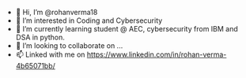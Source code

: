 - 👋 Hi, I’m @rohanverma18
- 👀 I’m interested in Coding and Cybersecurity
- 🌱 I’m currently learning student @ AEC, cybersecurity from IBM and DSA in python.
- 💞️ I’m looking to collaborate on ...
- 📫 Linked with me on https://www.linkedin.com/in/rohan-verma-4b65071bb/

<!---
rohanverma18/rohanverma18 is a ✨ special ✨ repository because its `README.md` (this file) appears on your GitHub profile.
You can click the Preview link to take a look at your changes.
--->
